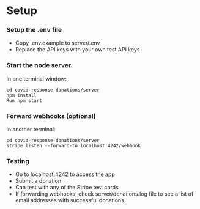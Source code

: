 # Setup

### Setup the .env file
* Copy .env.example to server/.env
* Replace the API keys with your own test API keys

### Start the node server.

In one terminal window:
```
cd covid-response-donations/server
npm install
Run npm start
```

### Forward webhooks (optional)

In another terminal:
```
cd covid-response-donations/server
stripe listen --forward-to localhost:4242/webhook
```

### Testing
* Go to localhost:4242 to access the app
* Submit a donation
* Can test with any of the Stripe test cards
* If forwarding webhooks, check server/donations.log file to see a list of email addresses with successful donations.